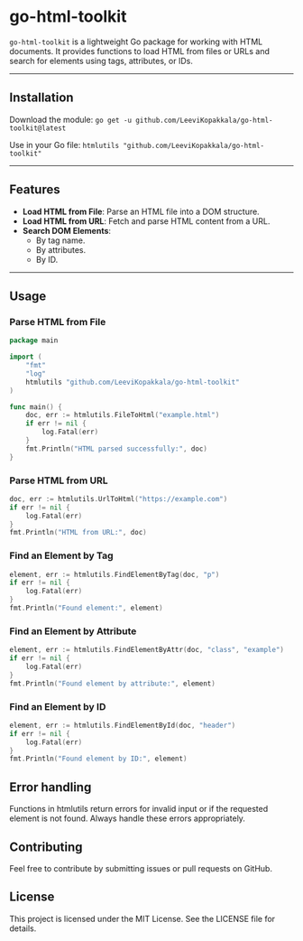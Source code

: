 # go-html-toolkit

`go-html-toolkit` is a lightweight Go package for working with HTML documents. It provides functions to load HTML from files or URLs and search for elements using tags, attributes, or IDs.

---

## Installation

Download the module: `go get -u github.com/LeeviKopakkala/go-html-toolkit@latest`

Use in your Go file: `htmlutils "github.com/LeeviKopakkala/go-html-toolkit"`

---

## Features

- **Load HTML from File**: Parse an HTML file into a DOM structure.
- **Load HTML from URL**: Fetch and parse HTML content from a URL.
- **Search DOM Elements**:
  - By tag name.
  - By attributes.
  - By ID.

---

## Usage

### Parse HTML from File

```go
package main

import (
    "fmt"
    "log"
    htmlutils "github.com/LeeviKopakkala/go-html-toolkit"
)

func main() {
    doc, err := htmlutils.FileToHtml("example.html")
    if err != nil {
        log.Fatal(err)
    }
    fmt.Println("HTML parsed successfully:", doc)
}
```

### Parse HTML from URL

```go
doc, err := htmlutils.UrlToHtml("https://example.com")
if err != nil {
    log.Fatal(err)
}
fmt.Println("HTML from URL:", doc)
```

### Find an Element by Tag

```go
element, err := htmlutils.FindElementByTag(doc, "p")
if err != nil {
    log.Fatal(err)
}
fmt.Println("Found element:", element)

```

### Find an Element by Attribute

```go
element, err := htmlutils.FindElementByAttr(doc, "class", "example")
if err != nil {
    log.Fatal(err)
}
fmt.Println("Found element by attribute:", element)

```

### Find an Element by ID

```go
element, err := htmlutils.FindElementById(doc, "header")
if err != nil {
    log.Fatal(err)
}
fmt.Println("Found element by ID:", element)

```

## Error handling

Functions in htmlutils return errors for invalid input or if the requested element is not found. Always handle these errors appropriately.

## Contributing

Feel free to contribute by submitting issues or pull requests on GitHub.

## License
This project is licensed under the MIT License. See the LICENSE file for details.

